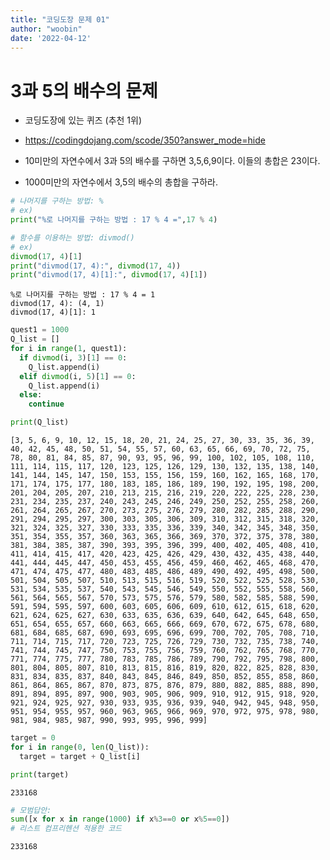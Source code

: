 ```yaml
---
title: "코딩도장 문제 01"
author: "woobin"
date: '2022-04-12'
---
```


# 3과 5의 배수의 문제

- 코딩도장에 있는 퀴즈 (추천 1위)
- https://codingdojang.com/scode/350?answer_mode=hide

- 10미만의 자연수에서 3과 5의 배수를 구하면 3,5,6,9이다. 이들의 총합은 23이다.

- 1000미만의 자연수에서 3,5의 배수의 총합을 구하라.


```python
# 나머지를 구하는 방법: %
# ex)
print("%로 나머지를 구하는 방법 : 17 % 4 =",17 % 4)

# 함수를 이용하는 방법: divmod()
# ex)
divmod(17, 4)[1]
print("divmod(17, 4):", divmod(17, 4))
print("divmod(17, 4)[1]:", divmod(17, 4)[1])
```

    %로 나머지를 구하는 방법 : 17 % 4 = 1
    divmod(17, 4): (4, 1)
    divmod(17, 4)[1]: 1
    


```python
quest1 = 1000
Q_list = []
for i in range(1, quest1):
  if divmod(i, 3)[1] == 0:
    Q_list.append(i)
  elif divmod(i, 5)[1] == 0:
    Q_list.append(i)
  else:
    continue

print(Q_list)
```

    [3, 5, 6, 9, 10, 12, 15, 18, 20, 21, 24, 25, 27, 30, 33, 35, 36, 39, 40, 42, 45, 48, 50, 51, 54, 55, 57, 60, 63, 65, 66, 69, 70, 72, 75, 78, 80, 81, 84, 85, 87, 90, 93, 95, 96, 99, 100, 102, 105, 108, 110, 111, 114, 115, 117, 120, 123, 125, 126, 129, 130, 132, 135, 138, 140, 141, 144, 145, 147, 150, 153, 155, 156, 159, 160, 162, 165, 168, 170, 171, 174, 175, 177, 180, 183, 185, 186, 189, 190, 192, 195, 198, 200, 201, 204, 205, 207, 210, 213, 215, 216, 219, 220, 222, 225, 228, 230, 231, 234, 235, 237, 240, 243, 245, 246, 249, 250, 252, 255, 258, 260, 261, 264, 265, 267, 270, 273, 275, 276, 279, 280, 282, 285, 288, 290, 291, 294, 295, 297, 300, 303, 305, 306, 309, 310, 312, 315, 318, 320, 321, 324, 325, 327, 330, 333, 335, 336, 339, 340, 342, 345, 348, 350, 351, 354, 355, 357, 360, 363, 365, 366, 369, 370, 372, 375, 378, 380, 381, 384, 385, 387, 390, 393, 395, 396, 399, 400, 402, 405, 408, 410, 411, 414, 415, 417, 420, 423, 425, 426, 429, 430, 432, 435, 438, 440, 441, 444, 445, 447, 450, 453, 455, 456, 459, 460, 462, 465, 468, 470, 471, 474, 475, 477, 480, 483, 485, 486, 489, 490, 492, 495, 498, 500, 501, 504, 505, 507, 510, 513, 515, 516, 519, 520, 522, 525, 528, 530, 531, 534, 535, 537, 540, 543, 545, 546, 549, 550, 552, 555, 558, 560, 561, 564, 565, 567, 570, 573, 575, 576, 579, 580, 582, 585, 588, 590, 591, 594, 595, 597, 600, 603, 605, 606, 609, 610, 612, 615, 618, 620, 621, 624, 625, 627, 630, 633, 635, 636, 639, 640, 642, 645, 648, 650, 651, 654, 655, 657, 660, 663, 665, 666, 669, 670, 672, 675, 678, 680, 681, 684, 685, 687, 690, 693, 695, 696, 699, 700, 702, 705, 708, 710, 711, 714, 715, 717, 720, 723, 725, 726, 729, 730, 732, 735, 738, 740, 741, 744, 745, 747, 750, 753, 755, 756, 759, 760, 762, 765, 768, 770, 771, 774, 775, 777, 780, 783, 785, 786, 789, 790, 792, 795, 798, 800, 801, 804, 805, 807, 810, 813, 815, 816, 819, 820, 822, 825, 828, 830, 831, 834, 835, 837, 840, 843, 845, 846, 849, 850, 852, 855, 858, 860, 861, 864, 865, 867, 870, 873, 875, 876, 879, 880, 882, 885, 888, 890, 891, 894, 895, 897, 900, 903, 905, 906, 909, 910, 912, 915, 918, 920, 921, 924, 925, 927, 930, 933, 935, 936, 939, 940, 942, 945, 948, 950, 951, 954, 955, 957, 960, 963, 965, 966, 969, 970, 972, 975, 978, 980, 981, 984, 985, 987, 990, 993, 995, 996, 999]
    


```python
target = 0
for i in range(0, len(Q_list)):
  target = target + Q_list[i]

print(target)
```

    233168
    


```python
# 모범답안:
sum([x for x in range(1000) if x%3==0 or x%5==0])
# 리스트 컴프리헨션 적용한 코드
```




    233168


